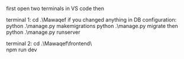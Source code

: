 first 
open two terminals in VS code 
then 

terminal 1:
cd .\Mawaqef
if you changed anything in DB configuration:
         python .\manage.py makemigrations
         python .\manage.py migrate
then
python .\manage.py runserver



terminal 2:
cd .\Mawaqef\frontend\      
npm run dev

